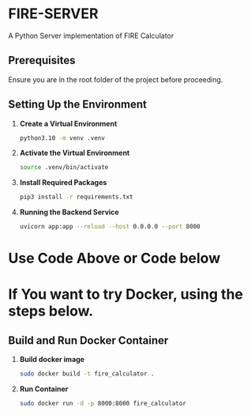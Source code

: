 # FIRE-SERVER
A Python Server implementation of FIRE Calculator

## Prerequisites
Ensure you are in the root folder of the project before proceeding.

## Setting Up the Environment

1. **Create a Virtual Environment**
   ```sh
   python3.10 -m venv .venv
2. **Activate the Virtual Environment**
   ```sh
   source .venv/bin/activate
3. **Install Required Packages**
   ```sh
   pip3 install -r requirements.txt
4. **Running the Backend Service**
   ```sh
   uvicorn app:app --reload --host 0.0.0.0 --port 8000

# Use Code Above or Code below

# If You want to try Docker, using the steps below. 

## Build and Run Docker Container

1. **Build docker image**
   ```sh
   sudo docker build -t fire_calculator .
2. **Run Container**
   ```sh
   sudo docker run -d -p 8000:8000 fire_calculator
